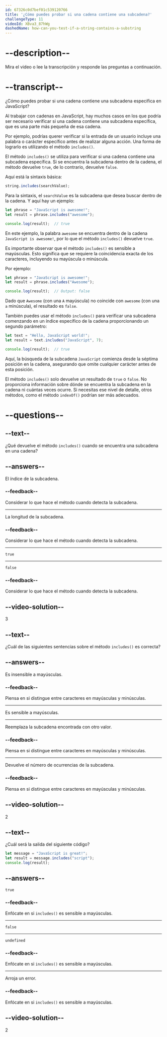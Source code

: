 ```yaml
---
id: 67326c0d7bef01c539120766
title: '¿Cómo puedes probar si una cadena contiene una subcadena?'
challengeType: 11
videoId: XBva3_87hWg
dashedName: how-can-you-test-if-a-string-contains-a-substring
---
```


# --description--

Mira el video o lee la transcripción y responde las preguntas a continuación.

# --transcript--

¿Cómo puedes probar si una cadena contiene una subcadena específica en JavaScript?

Al trabajar con cadenas en JavaScript, hay muchos casos en los que podría ser necesario verificar si una cadena contiene una subcadena específica, que es una parte más pequeña de esa cadena.

Por ejemplo, podrías querer verificar si la entrada de un usuario incluye una palabra o carácter específico antes de realizar alguna acción. Una forma de lograrlo es utilizando el método `includes()`.

El método `includes()` se utiliza para verificar si una cadena contiene una subcadena específica. Si se encuentra la subcadena dentro de la cadena, el método devuelve `true`, de lo contrario, devuelve `false`.

Aquí está la sintaxis básica:

```js
string.includes(searchValue);
```

Para la sintaxis, el `searchValue` es la subcadena que desea buscar dentro de la cadena. Y aquí hay un ejemplo:

```js
let phrase = "JavaScript is awesome!";
let result = phrase.includes("awesome");

console.log(result);  // true
```

En este ejemplo, la palabra `awesome` se encuentra dentro de la cadena `JavaScript is awesome!`, por lo que el método `includes()` devuelve `true`.

Es importante observar que el método `includes()` es sensible a mayúsculas. Esto significa que se requiere la coincidencia exacta de los caracteres, incluyendo su mayúscula o minúscula.

Por ejemplo:

```js
let phrase = "JavaScript is awesome!";
let result = phrase.includes("Awesome");

console.log(result);  // Output: false
```

Dado que `Awesome` (con una `A` mayúscula) no coincide con `awesome` (con una `a` minúscula), el resultado es `false`.

También puedes usar el método `includes()` para verificar una subcadena comenzando en un índice específico de la cadena proporcionando un segundo parámetro:

```js
let text = "Hello, JavaScript world!";
let result = text.includes("JavaScript", 7);

console.log(result);  // true
```

Aquí, la búsqueda de la subcadena `JavaScript` comienza desde la séptima posición en la cadena, asegurando que omite cualquier carácter antes de esta posición.

El método `includes()` solo devuelve un resultado de `true` o `false`. No proporciona información sobre dónde se encuentra la subcadena en la cadena ni cuántas veces ocurre. Si necesitas ese nivel de detalle, otros métodos, como el método `indexOf()` podrían ser más adecuados.

# --questions--

## --text--

¿Qué devuelve el método `includes()` cuando se encuentra una subcadena en una cadena?

## --answers--

El índice de la subcadena.

### --feedback--

Considerar lo que hace el método cuando detecta la subcadena.

---

La longitud de la subcadena.

### --feedback--

Considerar lo que hace el método cuando detecta la subcadena.

---

`true`

---

`false`

### --feedback--

Considerar lo que hace el método cuando detecta la subcadena.

## --video-solution--

3

## --text--

¿Cuál de las siguientes sentencias sobre el método `includes()` es correcta?

## --answers--

Es insensible a mayúsculas.

### --feedback--

Piensa en si distingue entre caracteres en mayúsculas y minúsculas.

---

Es sensible a mayúsculas.

---

Reemplaza la subcadena encontrada con otro valor.

### --feedback--

Piensa en si distingue entre caracteres en mayúsculas y minúsculas.

---

Devuelve el número de ocurrencias de la subcadena.

### --feedback--

Piensa en si distingue entre caracteres en mayúsculas y minúsculas.

## --video-solution--

2

## --text--

¿Cuál será la salida del siguiente código?

```js
let message = "JavaScript is great!";
let result = message.includes("script");
console.log(result);
```

## --answers--

`true`

### --feedback--

Enfócate en si `includes()` es sensible a mayúsculas.

---

`false`

---

`undefined`

### --feedback--

Enfócate en si `includes()` es sensible a mayúsculas.

---

Arroja un error.

### --feedback--

Enfócate en si `includes()` es sensible a mayúsculas.

## --video-solution--

2
